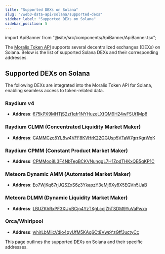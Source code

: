 ```yaml
---
title: "Supported DEXs on Solana"
slug: "/web3-data-api/solana/supported-dexs"
sidebar_label: "Supported DEXs on Solana"
sidebar_position: 5
---
```


import ApiBanner from "@site/src/components/ApiBanner/ApiBanner.tsx";

The [Moralis Token API](/web3-data-api/solana/reference/token-api) supports several decentralized exchanges (DEXs) on Solana. Below is the list of supported Solana DEXs and their corresponding addresses.

## Supported DEXs on Solana

The following DEXs are integrated into the Moralis Token API for Solana, enabling seamless access to token-related data.

### Raydium v4

- **Address**: [675kPX9MHTjS2zt1qfr1NYHuzeLXfQM9H24wFSUt1Mp8](https://solscan.io/account/675kPX9MHTjS2zt1qfr1NYHuzeLXfQM9H24wFSUt1Mp8)

### Raydium CLMM (Concentrated Liquidity Market Maker)

- **Address**: [CAMMCzo5YL8w4VFF8KVHrK22GGUsp5VTaW7grrKgrWqK](https://solscan.io/account/CAMMCzo5YL8w4VFF8KVHrK22GGUsp5VTaW7grrKgrWqK)

### Raydium CPMM (Constant Product Market Maker)

- **Address**: [CPMMoo8L3F4NbTegBCKVNunggL7H1ZpdTHKxQB5qKP1C](https://solscan.io/account/CPMMoo8L3F4NbTegBCKVNunggL7H1ZpdTHKxQB5qKP1C)

### Meteora Dynamic AMM (Automated Market Maker)

- **Address**: [Eo7WjKq67rjJQSZxS6z3YkapzY3eMj6Xy8X5EQVn5UaB](https://solscan.io/account/Eo7WjKq67rjJQSZxS6z3YkapzY3eMj6Xy8X5EQVn5UaB)

### Meteora DLMM (Dynamic Liquidity Market Maker)

- **Address**: [LBUZKhRxPF3XUpBCjp4YzTKgLccjZhTSDM9YuVaPwxo](https://solscan.io/account/LBUZKhRxPF3XUpBCjp4YzTKgLccjZhTSDM9YuVaPwxo)

### Orca/Whirlpool

- **Address**: [whirLbMiicVdio4qvUfM5KAg6Ct8VwpYzGff3uctyCc](https://solscan.io/account/whirLbMiicVdio4qvUfM5KAg6Ct8VwpYzGff3uctyCc)

This page outlines the supported DEXs on Solana and their specific addresses.
